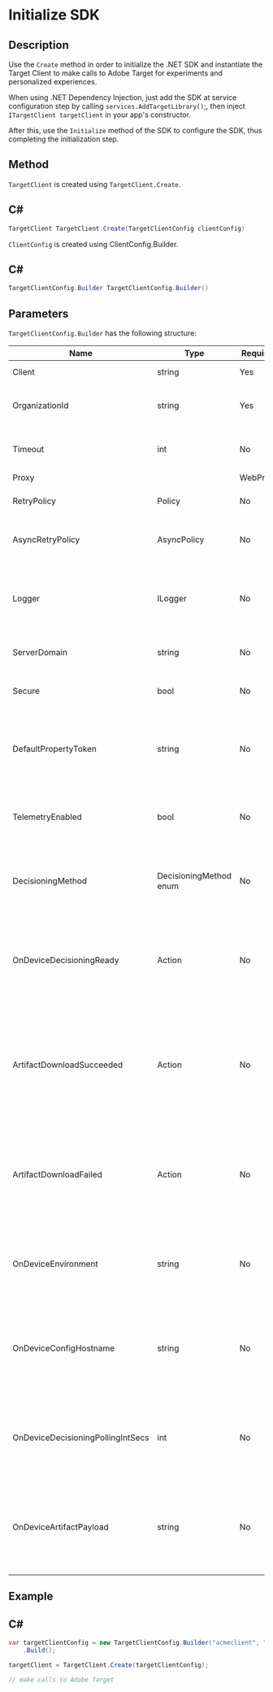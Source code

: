 # Initialize SDK

## Description

Use the `Create` method in order to initialize the .NET SDK and instantiate the Target Client to make calls to Adobe Target for experiments and personalized experiences.

When using .NET Dependency Injection, just add the SDK at service configuration step by calling `services.AddTargetLibrary()`;, then inject `ITargetClient targetClient` in your app's constructor.

After this, use the `Initialize` method of the SDK to configure the SDK, thus completing the initialization step.

## Method

`TargetClient` is created using `TargetClient.Create`.

## C\#

```csharp
TargetClient TargetClient.Create(TargetClientConfig clientConfig)
```

`ClientConfig` is created using ClientConfig.Builder.

## C\#

```csharp
TargetClientConfig.Builder TargetClientConfig.Builder()
```

## Parameters

`TargetClientConfig.Builder` has the following structure:

|Name|Type|Required|Default|Description|
| --- | --- | --- | --- | --- |
|Client|string|Yes|None|Target Client Id|
|OrganizationId|string|Yes|None|Experience Cloud Organization ID|
|Timeout|int|No|10000|Timeout for all requests in milliseconds|
|Proxy||WebProxy|No|null|Proxy for all Target requests|
|RetryPolicy|Policy|No|null|Retry Policy for all Target requests|
|AsyncRetryPolicy|AsyncPolicy|No|null|Async Retry Policy for all Target requests|
|Logger|ILogger|No|null|Used for debug logging of Target requests and responses|
|ServerDomain|string|No|`client.tt.omtrdc.net`|Overrides default hostname|
|Secure|bool|No|true|Unset to enforce HTTP scheme|
|DefaultPropertyToken|string|No|null|Sets the default property token for every `getOffers` call|
|TelemetryEnabled|bool|No|true|Send telemetry data for improving SDK usage experience|
|DecisioningMethod|DecisioningMethod enum|No|ServerSide|Must be set to OnDevice or Hybrid to enable on-device decisioning|
|OnDeviceDecisioningReady|Action|No|null|Delegate for on-device decisioning Ready event (called once when on-device decisioning is ready)|
|ArtifactDownloadSucceeded|Action|No|null|Delegate for on-device decisioning artifact download success (called on each successful artifact download)|
|ArtifactDownloadFailed|Action|No|null|Delegate for on-device decisioning artifact download failure (called on each failed artifact download)|
|OnDeviceEnvironment|string|No|production|Can be used to specify a different on-device environment such as staging|
|OnDeviceConfigHostname|string|No|`assets.adobetarget.com`|Can be used to specify a different host to use to download the on-device decisioning artifact file|
|OnDeviceDecisioningPollingIntSecs|int|No|300 (5 min)|Number of seconds between fetches of the on-device decisioning artifact file|
|OnDeviceArtifactPayload|string|No|null|Provides on-device decisioning with a local artifact payload to allow immediate execution|

## Example

## C\#

```csharp
var targetClientConfig = new TargetClientConfig.Builder("acmeclient", "ABCDEF012345677890ABCDEF0@AdobeOrg")
    .Build();

targetClient = TargetClient.Create(targetClientConfig);

// make calls to Adobe Target
```